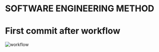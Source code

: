 # SOFTWARE ENGINEERING METHOD
# First commit after workflow
![workflow](https://github.com/<101eaemonkhan>/<seMethods>/actions/workflows/main.yml/badge.svg)
